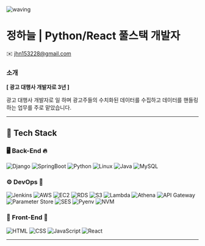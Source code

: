![waving](https://capsule-render.vercel.app/api?type=waving&height=200&text=J.SKY&desc=Github&fontAlign=80&fontAlignY=40&color=gradient&descAlignY=60&descAlign=87)
# 정하늘 | Python/React 풀스택 개발자
✉️ jhn153228@gmail.com 


### 소개
**[ 광고 대행사 개발자로 3년 ]**

광고 대행사 개발자로 일 하며 광고주들의 수치화된 데이터를 수집하고 데이터를 핸들링하는 업무를 주로 맡았습니다.

---

## 🚀 Tech Stack

### 🖥️ Back-End 🔥
![Django](https://img.shields.io/badge/Django-092E20?style=for-the-badge&logo=django&logoColor=white)
![SpringBoot](https://img.shields.io/badge/SpringBoot-6DB33F?style=for-the-badge&logo=springboot&logoColor=white)
![Python](https://img.shields.io/badge/Python-3776AB?style=for-the-badge&logo=python&logoColor=white)
![Linux](https://img.shields.io/badge/Linux-FCC624?style=for-the-badge&logo=linux&logoColor=black)
![Java](https://img.shields.io/badge/Java-007396?style=for-the-badge&logo=openjdk&logoColor=white)
![MySQL](https://img.shields.io/badge/MySQL-4479A1?style=for-the-badge&logo=mysql&logoColor=white)

### ⚙️ DevOps 🌝
![Jenkins](https://img.shields.io/badge/Jenkins-D24939?style=for-the-badge&logo=jenkins&logoColor=white)
![AWS](https://img.shields.io/badge/AWS-232F3E?style=for-the-badge&logo=amazonaws&logoColor=white)
![EC2](https://img.shields.io/badge/Amazon%20EC2-FF9900?style=for-the-badge&logo=amazonec2&logoColor=white)
![RDS](https://img.shields.io/badge/Amazon%20RDS-527FFF?style=for-the-badge&logo=amazonrds&logoColor=white)
![S3](https://img.shields.io/badge/Amazon%20S3-569A31?style=for-the-badge&logo=amazons3&logoColor=white)
![Lambda](https://img.shields.io/badge/AWS%20Lambda-FF9900?style=for-the-badge&logo=awslambda&logoColor=white)
![Athena](https://img.shields.io/badge/Amazon%20Athena-1B75BC?style=for-the-badge&logo=amazonaws&logoColor=white)
![API Gateway](https://img.shields.io/badge/AWS%20API%20Gateway-FF4F8B?style=for-the-badge&logo=amazonaws&logoColor=white)
![Parameter Store](https://img.shields.io/badge/AWS%20SSM-1E90FF?style=for-the-badge&logo=amazonaws&logoColor=white)
![SES](https://img.shields.io/badge/Amazon%20SES-0073BB?style=for-the-badge&logo=amazonaws&logoColor=white)
![Pyenv](https://img.shields.io/badge/Pyenv-3776AB?style=for-the-badge&logo=python&logoColor=white)
![NVM](https://img.shields.io/badge/NVM-303030?style=for-the-badge&logo=nodedotjs&logoColor=white)

### 🎨 Front-End 🐢 
![HTML](https://img.shields.io/badge/HTML-E34F26?style=for-the-badge&logo=html5&logoColor=white)
![CSS](https://img.shields.io/badge/CSS-1572B6?style=for-the-badge&logo=css3&logoColor=white)
![JavaScript](https://img.shields.io/badge/JavaScript-F7DF1E?style=for-the-badge&logo=javascript&logoColor=black)
![React](https://img.shields.io/badge/React-61DAFB?style=for-the-badge&logo=react&logoColor=black)



---

    
